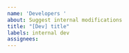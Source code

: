 ```yaml
---
name: 'Developers '
about: Suggest internal modifications
title: "[Dev] title"
labels: internal dev
assignees:
---
```



